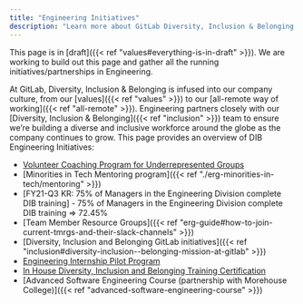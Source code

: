 ```yaml
---
title: "Engineering Initiatives"
description: "Learn more about GitLab Diversity, Inclusion & Belonging Engineering Initiatives."
---
```


This page is in [draft]({{< ref "values#everything-is-in-draft" >}}). We are working to build out this page and gather all the running initiatives/partnerships in Engineering.

At GitLab, Diversity, Inclusion & Belonging is infused into our company culture, from our [values]({{< ref "values" >}}) to our [all-remote way of working]({{< ref "all-remote" >}}).
Engineering partners closely with our [Diversity, Inclusion & Belonging]({{< ref "inclusion" >}}) team to ensure we’re building a diverse and inclusive workforce around the globe as the company continues to grow. This page provides an overview of DIB Engineering Initiatives:

- [Volunteer Coaching Program for Underrepresented Groups](/handbook/engineering/volunteer-coaches-for-urgs/)
- [Minorities in Tech Mentoring program]({{< ref "./erg-minorities-in-tech/mentoring" >}})
- [FY21-Q3 KR: 75% of Managers in the Engineering Division complete DIB training] - 75% of Managers in the Engineering Division complete DIB training => 72.45%
- [Team Member Resource Groups]({{< ref "erg-guide#how-to-join-current-tmrgs-and-their-slack-channels" >}})
- [Diversity, Inclusion and Belonging GitLab initiatives]({{< ref "inclusion#diversity-inclusion--belonging-mission-at-gitlab" >}})
- [Engineering Internship Pilot Program](/handbook/engineering/internships/)
- [In House Diversity, Inclusion and Belonging Training Certification](https://gitlab.edcast.com/journey/dib-training-certification)
- [Advanced Software Engineering Course (partnership with Morehouse College)]({{< ref "advanced-software-engineering-course" >}})

